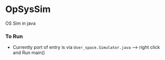 # OpSysSim
OS Sim in java


### To Run
- Currently port of entry is via `User_space.Simulator.java` --> right click and Run main()

